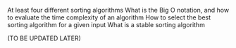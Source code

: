 At least four different sorting algorithms
What is the Big O notation, and how to evaluate the time complexity of an algorithm
How to select the best sorting algorithm for a given input
What is a stable sorting algorithm

(TO BE UPDATED LATER)